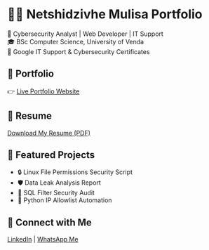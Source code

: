 

# 👨‍💻 Netshidzivhe Mulisa Portfolio

🚀 Cybersecurity Analyst | Web Developer | IT Support  
🎓 BSc Computer Science, University of Venda  
📜 Google IT Support & Cybersecurity Certificates  

## 📁 Portfolio
👉 [Live Portfolio Website](https://19004208-stdnt.github.io/my-portfolio/)

## 📄 Resume
[Download My Resume (PDF)](pdf/Netshidzivhe_Mulisa_Resume.pdf)

## 🧠 Featured Projects
- 🔒 Linux File Permissions Security Script
- 🛡️ Data Leak Analysis Report
- 🧮 SQL Filter Security Audit
- 📜 Python IP Allowlist Automation

## 🔗 Connect with Me
[LinkedIn](https://linkedin.com/in/mr-m-netshidzivhe-429228204) | [WhatsApp Me](https://wa.me/27738877472)


